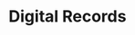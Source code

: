 ---
# This topic lives at
# https://digital.gov/topics/digital-records

slug: "digital-records"

# Topic Title
title: "Digital Records"

# description — keep it short and clear
summary: ""


# Weight
weight: 1

# For more information on managing topics,
# see https://github.com/GSA/digitalgov.gov/wiki
---